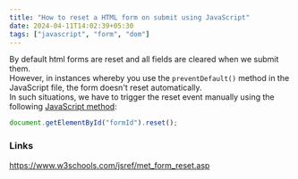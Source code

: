 ```yaml
---
title: "How to reset a HTML form on submit using JavaScript"
date: 2024-04-11T14:02:39+05:30
tags: ["javascript", "form", "dom"]
---
```


By default html forms are reset and all fields are cleared when we submit them.  
However, in instances whereby you use the `preventDefault()` method in the JavaScript file, the form doesn't reset automatically.  
In such situations, we have to trigger the reset event manually using the following [JavaScript method](https://www.w3schools.com/jsref/met_form_reset.asp):

```js
document.getElementById("formId").reset();
```

### Links

https://www.w3schools.com/jsref/met_form_reset.asp
